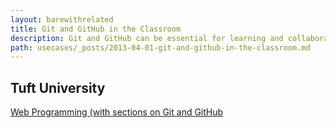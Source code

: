 ```yaml
---
layout: barewithrelated
title: Git and GitHub in the Classroom
description: Git and GitHub can be essential for learning and collaborating with students and teachers in the classroom.
path: usecases/_posts/2013-04-01-git-and-github-in-the-classroom.md
---
```


## Tuft University
[Web Programming (with sections on Git and GitHub](http://tuftsdev.github.io/WebProgramming/)
